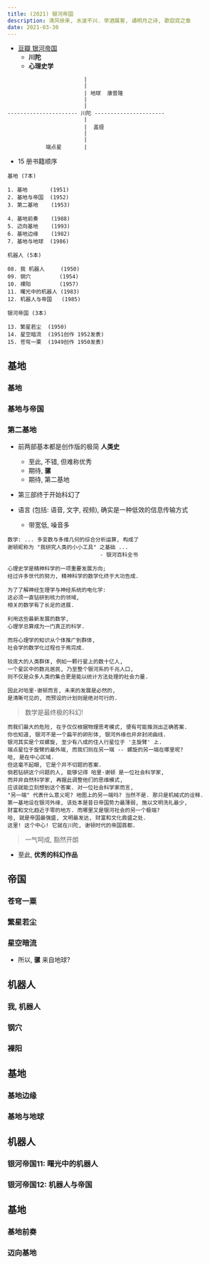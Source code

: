 ```yaml
---
title: (2021) 银河帝国
description: 清风徐来, 水波不兴. 举酒属客, 诵明月之诗, 歌窈窕之章
date: 2021-03-30
---
```


* [豆瓣 银河帝国](https://book.douban.com/series/11237)
  - **川陀**
  - **心理史学**

```
                        |
                        |
                        | 地球  康普隆
                        |
                        |
---------------------- 川陀 ----------------------
                        |
                        |  盖娅
                        |
                        |
            端点星       |
```

* 15 册书籍顺序

```
基地 (7本)

1. 基地       (1951)
2. 基地与帝国  (1952)
3. 第二基地    (1953)

4. 基地前奏    (1988)
5. 迈向基地    (1993)
6. 基地边缘    (1982)
7. 基地与地球  (1986)

机器人 (5本)

08. 我 机器人     (1950)
09. 钢穴         (1954)
10. 裸阳         (1957)
11. 曙光中的机器人 (1983)
12. 机器人与帝国   (1985)

银河帝国 (3本)

13. 繁星若尘  (1950)
14. 星空暗流  (1951创作 1952发表)
15. 苍穹一栗  (1949创作 1950发表)
```

## 基地

### 基地
### 基地与帝国
### 第二基地

* 前两部基本都是创作版的极简 **人类史**
  - 至此, 不错, 但难称优秀
  - 期待, **骡**
  - 期待, 第二基地

* 第三部终于开始科幻了

* 语言 (包括: 语音, 文字, 视频), 确实是一种低效的信息传输方式
  - 带宽低, 噪音多

```
数学: ... 多变数与多维几何的综合分析运算, 构成了
谢顿昵称为 "我研究人类的小小工具" 之基础 ...
                             - 银河百科全书
```

```
心理史学是精神科学的一项重要发展方向;
经过许多世代的努力, 精神科学的数学化终于大功告成.

为了了解神经生理学与神经系统的电化学:
这必须一直钻研到核力的领域,
相关的数学有了长足的进展.

利用这些最新发展的数学,
心理学总算成为一门真正的科学.

而将心理学的知识从个体推广到群体,
社会学的数学化过程也于焉完成.

较庞大的人类群体, 例如一颗行星上的数十亿人,
一个星区中的数兆居民, 乃至整个银河系的千兆人口,
则不仅是众多人类的集合更是能以统计方法处理的社会力量.

因此对哈里·谢顿而言, 未来的发展是必然的,
是清晰可见的, 而预设的计划则是绝对可行的.
```

> 数学是最终极的科幻!

```
而我们最大的危险, 在于仅仅根据物理思考模式, 便有可能推测出正确答案.
你也知道, 银河不是一个扁平的卵形体, 银河外缘也并非封闭曲线.
银河其实是个双螺旋, 至少有八成的住人行星位于 '主旋臂' 上.
端点星位于旋臂的最外端, 而我们则在另一端 -- 螺旋的另一端在哪里呢?
哈, 是在中心区域.
但这毫不起眼, 它是个并不切题的答案.
倘若钻研这个问题的人, 能够记得 哈里·谢顿 是一位社会科学家,
而并非自然科学家, 再据此调整他们的思维模式,
应该就能立刻想到这个答案. 对一位社会科学家而言,
"另一端" 代表什么意义呢? 地图上的另一端吗? 当然不是. 那只是机械式的诠释.
第一基地设在银河外缘, 该处本是昔日帝国势力最薄弱, 施以文明洗礼最少,
财富和文化趋近于零的地方. 而哪里又是银河社会的另一个极端?
哈, 就是帝国最强盛, 文明最发达, 财富和文化鼎盛之处.
这里! 这个中心! 它就在川陀, 谢顿时代的帝国首都.
```

> 一气呵成, 豁然开朗

* 至此, **优秀的科幻作品**

## 帝国

### 苍穹一粟
### 繁星若尘
### 星空暗流

* 所以, **骡** 来自地球?

## 机器人

### 我, 机器人
### 钢穴
### 裸阳

## 基地

### 基地边缘
### 基地与地球

## 机器人

### 银河帝国11: 曙光中的机器人
### 银河帝国12: 机器人与帝国

## 基地

### 基地前奏
### 迈向基地

